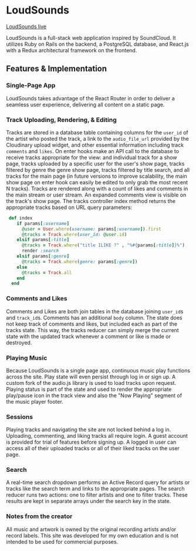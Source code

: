 # LoudSounds

[LoudSounds live][link]

[link]: http://www.loudsounds.online

LoudSounds is a full-stack web application inspired by SoundCloud. It utilizes Ruby on Rails on the backend, a PostgreSQL database, and React.js with a Redux architectural framework on the frontend.

## Features & Implementation

### Single-Page App

LoudSounds takes advantage of the React Router in order to deliver a seamless user experience, delivering all content on a static page.

### Track Uploading, Rendering, & Editing

Tracks are stored in a database table containing columns for the `user_id` of the artist who posted the track, a link to the `audio_file_url` provided by the Cloudinary upload widget, and other essential information including track `comments` and `likes`. On enter hooks make an API call to the database to receive tracks appropriate for the view: and individual track for a show page, tracks uploaded by a specific user for the user's show page, tracks filtered by genre the genre show page, tracks filtered by title search, and all tracks for the main page (in future versions to improve scalability, the main show page on enter hook can easily be edited to only grab the most recent N tracks). Tracks are rendered along with a count of likes and comments in the main stream or user stream. An expanded comments view is visible on the track's show page. The tracks controller index method returns the appropriate tracks based on URL query parameters:

```ruby
 def index
    if params[:username]
      @user = User.where(username: params[:username]).first
      @tracks = Track.where(user_id: @user.id)
    elsif params[:title]
      @tracks = Track.where("title ILIKE ?" , "%#{params[:title]}%")
      render :search
    elsif params[:genre]
      @tracks = Track.where(genre: params[:genre])
    else
      @tracks = Track.all
    end
  end
```

### Comments and Likes

Comments and Likes are both join tables in the database joining `user_id`s
and `track_id`s. Comments has an additional `body` column. The state does not keep track of comments and likes, but included each as part of the tracks state. This way, the tracks reducer can simply merge the current state with the updated track whenever a comment or like is made or destroyed.

### Playing Music

Because LoudSounds is a single page app, continuous music play functions across the site. Play state will even persist through log in or sign up. A custom fork of the audio.js library is used to load tracks upon request. Playing status is part of the state and used to render the appropriate play/pause icon in the track view and also the "Now Playing" segment of the music player footer.

### Sessions

Playing tracks and navigating the site are not locked behind a log in. Uploading, commenting, and liking tracks all require login. A guest account is provided for trial of features before signing up. A logged in user can access all of their uploaded tracks or all of their liked tracks on the user page.

### Search

A real-time search dropdown performs an Active Record query for artists or tracks like the search term and links to the appropriate pages. The search reducer runs two actions: one to filter artists and one to filter tracks. These results are kept in separate arrays under the search key in the state.


### Notes from the creator

All music and artwork is owned by the original recording artists and/or record labels. This site was developed for my own education and is not intended to be used for commercial purposes.
